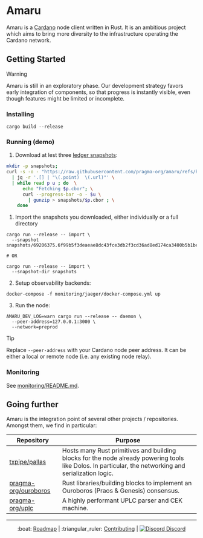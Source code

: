 # Amaru

Amaru is a [Cardano](https://cardano.org) node client written in Rust. It is an ambitious project which aims to bring more diversity to the infrastructure operating the Cardano network.

## Getting Started

> [!WARNING]
>
> Amaru is still in an exploratory phase. Our development strategy favors early
> integration of components, so that progress is instantly visible, even though
> features might be limited or incomplete.

### Installing

```console
cargo build --release
```

### Running (demo)

1. Download at lest three [ledger snapshots](./data/README.md#cardano-ledger-snapshots):
```bash
mkdir -p snapshots;
curl -s -o - "https://raw.githubusercontent.com/pragma-org/amaru/refs/heads/main/data/snapshots.json" \
  | jq -r '.[] | "\(.point)  \(.url)"' \
  | while read p u ; do  \
      echo "Fetching $p.cbor"; \
      curl --progress-bar -o - $u \
        | gunzip > snapshots/$p.cbor ; \
    done
```

1. Import the snapshots you downloaded, either individually or a full directory

```console
cargo run --release -- import \
  --snapshot snapshots/69206375.6f99b5f3deaeae8dc43fce3db2f3cd36ad8ed174ca3400b5b1bed76fdf248912.cbor

# OR

cargo run --release -- import \
  --snapshot-dir snapshots
```

2. Setup observability backends:

```console
docker-compose -f monitoring/jaeger/docker-compose.yml up
```

3. Run the node:

```console
AMARU_DEV_LOG=warn cargo run --release -- daemon \
  --peer-address=127.0.0.1:3000 \
  --network=preprod
```

> [!TIP]
> Replace `--peer-address` with your Cardano node peer address. It can be either
> a local or remote node (i.e. any existing node relay).

### Monitoring

See [monitoring/README.md](./monitoring/README.md).

## Going further

Amaru is the integration point of several other projects / repositories. Amongst them, we find in particular:

| Repository                                                      | Purpose                                                                                                                                               |
| ---                                                             | ---                                                                                                                                                   |
| [txpipe/pallas](https://github.com/txpipe/pallas)               | Hosts many Rust primitives and building blocks for the node already powering tools like Dolos. In particular, the networking and serialization logic. |
| [pragma-org/ouroboros](https://github.com/pragma-org/ouroboros) | Rust libraries/building blocks to implement an Ouroboros (Praos & Genesis) consensus.                                                                 |
| [pragma-org/uplc](https://github.com/pragma-org/uplc)           | A highly performant UPLC parser and CEK machine.                                                                                                      |

<hr/>

<p align="center">
  :boat: <a href="https://github.com/orgs/pragma-org/projects/1/views/1">Roadmap</a>
  |
  :triangular_ruler: <a href="CONTRIBUTING.md">Contributing</a>
  |
  <a href="https://discord.gg/3nZYCHW9Ns"><img src=".github/discord.svg" alt="Discord" /> Discord</a>
</p>
